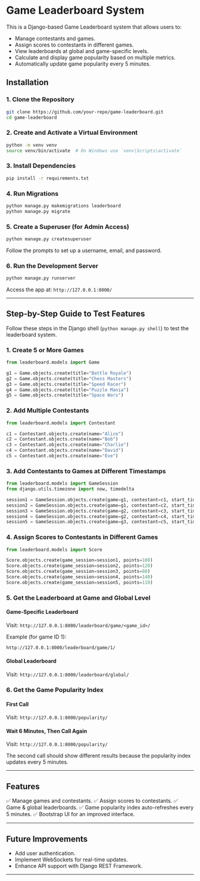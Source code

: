 # Game Leaderboard System

This is a Django-based Game Leaderboard system that allows users to:

- Manage contestants and games.
- Assign scores to contestants in different games.
- View leaderboards at global and game-specific levels.
- Calculate and display game popularity based on multiple metrics.
- Automatically update game popularity every 5 minutes.

## Installation

### 1. Clone the Repository

```bash
git clone https://github.com/your-repo/game-leaderboard.git
cd game-leaderboard
```

### 2. Create and Activate a Virtual Environment

```bash
python -m venv venv
source venv/bin/activate  # On Windows use `venv\Scripts\activate`
```

### 3. Install Dependencies

```bash
pip install -r requirements.txt
```

### 4. Run Migrations

```bash
python manage.py makemigrations leaderboard
python manage.py migrate
```

### 5. Create a Superuser (for Admin Access)

```bash
python manage.py createsuperuser
```

Follow the prompts to set up a username, email, and password.

### 6. Run the Development Server

```bash
python manage.py runserver
```

Access the app at: `http://127.0.0.1:8000/`

---

## Step-by-Step Guide to Test Features

Follow these steps in the Django shell (`python manage.py shell`) to test the leaderboard system.

### 1. Create 5 or More Games

```python
from leaderboard.models import Game

g1 = Game.objects.create(title="Battle Royale")
g2 = Game.objects.create(title="Chess Masters")
g3 = Game.objects.create(title="Speed Racer")
g4 = Game.objects.create(title="Puzzle Mania")
g5 = Game.objects.create(title="Space Wars")
```

### 2. Add Multiple Contestants

```python
from leaderboard.models import Contestant

c1 = Contestant.objects.create(name="Alice")
c2 = Contestant.objects.create(name="Bob")
c3 = Contestant.objects.create(name="Charlie")
c4 = Contestant.objects.create(name="David")
c5 = Contestant.objects.create(name="Eve")
```

### 3. Add Contestants to Games at Different Timestamps

```python
from leaderboard.models import GameSession
from django.utils.timezone import now, timedelta

session1 = GameSession.objects.create(game=g1, contestant=c1, start_time=now() - timedelta(minutes=30))
session2 = GameSession.objects.create(game=g1, contestant=c2, start_time=now() - timedelta(minutes=20))
session3 = GameSession.objects.create(game=g2, contestant=c3, start_time=now() - timedelta(minutes=25))
session4 = GameSession.objects.create(game=g2, contestant=c4, start_time=now() - timedelta(minutes=10))
session5 = GameSession.objects.create(game=g3, contestant=c5, start_time=now() - timedelta(minutes=15))
```

### 4. Assign Scores to Contestants in Different Games

```python
from leaderboard.models import Score

Score.objects.create(game_session=session1, points=100)
Score.objects.create(game_session=session2, points=120)
Score.objects.create(game_session=session3, points=80)
Score.objects.create(game_session=session4, points=140)
Score.objects.create(game_session=session5, points=110)
```

### 5. Get the Leaderboard at Game and Global Level

#### Game-Specific Leaderboard

Visit: `http://127.0.0.1:8000/leaderboard/game/<game_id>/`

Example (for game ID 1):

```bash
http://127.0.0.1:8000/leaderboard/game/1/
```

#### Global Leaderboard

Visit: `http://127.0.0.1:8000/leaderboard/global/`

### 6. Get the Game Popularity Index

#### First Call

Visit: `http://127.0.0.1:8000/popularity/`

#### Wait 6 Minutes, Then Call Again

Visit: `http://127.0.0.1:8000/popularity/`

The second call should show different results because the popularity index updates every 5 minutes.

---

## Features

✅ Manage games and contestants.
✅ Assign scores to contestants.
✅ Game & global leaderboards.
✅ Game popularity index auto-refreshes every 5 minutes.
✅ Bootstrap UI for an improved interface.

---

## Future Improvements

- Add user authentication.
- Implement WebSockets for real-time updates.
- Enhance API support with Django REST Framework.

---
